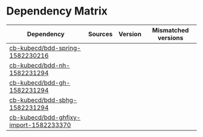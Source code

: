 # Dependency Matrix

Dependency | Sources | Version | Mismatched versions
---------- | ------- | ------- | -------------------
[cb-kubecd/bdd-spring-1582230216](https://github.com/cb-kubecd/bdd-spring-1582230216.git) |  | []() | 
[cb-kubecd/bdd-nh-1582231294](https://github.com/cb-kubecd/bdd-nh-1582231294.git) |  | []() | 
[cb-kubecd/bdd-gh-1582231294](https://github.com/cb-kubecd/bdd-gh-1582231294.git) |  | []() | 
[cb-kubecd/bdd-sbhg-1582231294](https://github.com/cb-kubecd/bdd-sbhg-1582231294.git) |  | []() | 
[cb-kubecd/bdd-ghfjxy-import-1582233370](https://github.com/cb-kubecd/bdd-ghfjxy-import-1582233370.git) |  | []() | 
